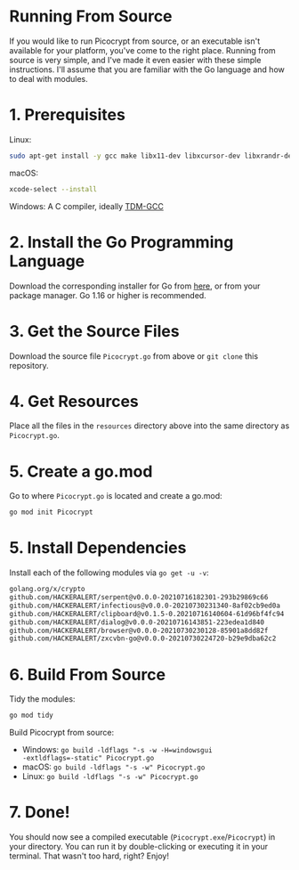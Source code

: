 # Running From Source
If you would like to run Picocrypt from source, or an executable isn't available for your platform, you've come to the right place. Running from source is very simple, and I've made it even easier with these simple instructions. I'll assume that you are familiar with the Go language and how to deal with modules.

# 1. Prerequisites
Linux:
```bash
sudo apt-get install -y gcc make libx11-dev libxcursor-dev libxrandr-dev libxinerama-dev libxi-dev libgl1-mesa-dev libxxf86vm-dev libgtk-3-dev xdg-utils libglu1-mesa xclip coreutils
```
macOS:
```bash
xcode-select --install
```
Windows: A C compiler, ideally [TDM-GCC](https://jmeubank.github.io/tdm-gcc/)

# 2. Install the Go Programming Language
Download the corresponding installer for Go from <a href="https://golang.org/dl">here</a>, or from your package manager. Go 1.16 or higher is recommended.

# 3. Get the Source Files
Download the source file `Picocrypt.go` from above or `git clone` this repository.

# 4. Get Resources
Place all the files in the `resources` directory above into the same directory as `Picocrypt.go`.

# 5. Create a go.mod
Go to where `Picocrypt.go` is located and create a go.mod:
```bash
go mod init Picocrypt
```

# 5. Install Dependencies
Install each of the following modules via `go get -u -v`:
```bash
golang.org/x/crypto
github.com/HACKERALERT/serpent@v0.0.0-20210716182301-293b29869c66
github.com/HACKERALERT/infectious@v0.0.0-20210730231340-8af02cb9ed0a
github.com/HACKERALERT/clipboard@v0.1.5-0.20210716140604-61d96bf4fc94
github.com/HACKERALERT/dialog@v0.0.0-20210716143851-223edea1d840
github.com/HACKERALERT/browser@v0.0.0-20210730230128-85901a8dd82f
github.com/HACKERALERT/zxcvbn-go@v0.0.0-20210730224720-b29e9dba62c2
```

# 6. Build From Source
Tidy the modules:
```bash
go mod tidy
```
Build Picocrypt from source:
- Windows: <code>go build -ldflags "-s -w -H=windowsgui -extldflags=-static" Picocrypt.go</code>
- macOS: <code>go build -ldflags "-s -w" Picocrypt.go</code>
- Linux: <code>go build -ldflags "-s -w" Picocrypt.go</code>

# 7. Done!
You should now see a compiled executable (`Picocrypt.exe`/`Picocrypt`) in your directory. You can run it by double-clicking or executing it in your terminal. That wasn't too hard, right? Enjoy!
